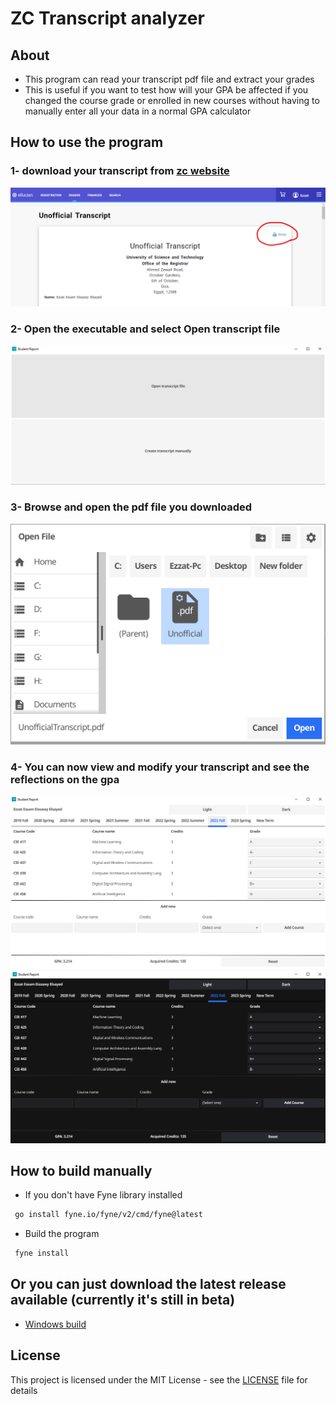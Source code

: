 # ZC Transcript analyzer

## About
- This program can read your transcript pdf file and extract your grades
- This is useful if you want to test how will your GPA be affected if you changed the course grade or enrolled in new courses without having to manually enter all your data in a normal GPA calculator


## How to use the program
### 1- download your transcript from [zc website](https://sisselfservice.zewailcity.edu.eg/PowerCampusSelfService/Grades/UnofficialTranscript)
![Alt text](Screenshots/zc_website.png)
### 2- Open the executable and select Open transcript file
![Alt text](Screenshots/program_start.png)
### 3- Browse and open the pdf file you downloaded
![Alt text](Screenshots/open_file.png)
### 4- You can now view and modify your transcript and see the reflections on the gpa
![Alt text](Screenshots/program.png)
![Alt text](Screenshots/program_dark.png)



## How to build manually
- If you don't have Fyne library installed 
```bash
 go install fyne.io/fyne/v2/cmd/fyne@latest
```
- Build the program 
```bash
 fyne install
```
## Or you can just download the latest release available (currently it's still in beta)
- [Windows build](https://github.com/EzzatEsam/Zc-Transcript-Analyzer/releases/tag/release)


## License
This project is licensed under the MIT License - see the [LICENSE](LICENSE) file for details


